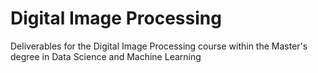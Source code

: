 # Digital Image Processing
Deliverables for the Digital Image Processing course within the Master's degree in Data Science and Machine Learning
